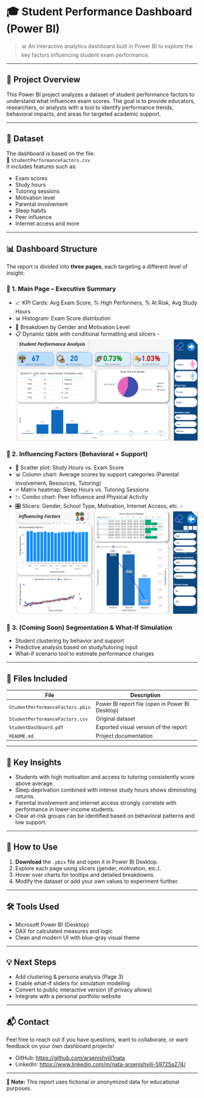 # 🎓 Student Performance Dashboard (Power BI)

> 📊 An interactive analytics dashboard built in Power BI to explore the key factors influencing student exam performance.

---

## 📘 Project Overview

This Power BI project analyzes a dataset of student performance factors to understand what influences exam scores. The goal is to provide educators, researchers, or analysts with a tool to identify performance trends, behavioral impacts, and areas for targeted academic support.

---

## 🔎 Dataset

The dashboard is based on the file:  
📁 `StudentPerformanceFactors.csv`  
It includes features such as:
- Exam scores
- Study hours
- Tutoring sessions
- Motivation level
- Parental involvement
- Sleep habits
- Peer influence
- Internet access and more

---

## 📊 Dashboard Structure

The report is divided into **three pages**, each targeting a different level of insight:

### 🔹 1. Main Page – Executive Summary
- 📈 KPI Cards: Avg Exam Score, % High Performers, % At Risk, Avg Study Hours
- 📊 Histogram: Exam Score distribution
- 📘 Breakdown by Gender and Motivation Level
- 📋 Dynamic table with conditional formatting and slicers
-![Main Page](screenshots/OverView.png)


### 🔹 2. Influencing Factors (Behavioral + Support)
- 🧠 Scatter plot: Study Hours vs. Exam Score
- 📊 Column chart: Average scores by support categories (Parental Involvement, Resources, Tutoring)
- 🔥 Matrix heatmap: Sleep Hours vs. Tutoring Sessions
- 📉 Combo chart: Peer Influence and Physical Activity
- 🎛️ Slicers: Gender, School Type, Motivation, Internet Access, etc.
-![Factors Page](screenshots/InfluencingFactors.png)

### 🔹 3. (Coming Soon) Segmentation & What-If Simulation
- Student clustering by behavior and support
- Predictive analysis based on study/tutoring input
- What-if scenario tool to estimate performance changes

---

## 📁 Files Included

| File | Description |
|------|-------------|
| `StudentPerformanceFactors.pbix` | Power BI report file (open in Power BI Desktop) |
| `StudentPerformanceFactors.csv` | Original dataset |
| `StudentDashboard.pdf` | Exported visual version of the report |
| `README.md` | Project documentation |

---

## 🧠 Key Insights

- Students with high motivation and access to tutoring consistently score above average.
- Sleep deprivation combined with intense study hours shows diminishing returns.
- Parental involvement and internet access strongly correlate with performance in lower-income students.
- Clear at-risk groups can be identified based on behavioral patterns and low support.

---

## 🚀 How to Use

1. **Download** the `.pbix` file and open it in Power BI Desktop.
2. Explore each page using slicers (gender, motivation, etc.).
3. Hover over charts for tooltips and detailed breakdowns.
4. Modify the dataset or add your own values to experiment further.

---

## 🛠️ Tools Used

- Microsoft Power BI (Desktop)
- DAX for calculated measures and logic
- Clean and modern UI with blue-gray visual theme

---

## 💡 Next Steps

- Add clustering & persona analysis (Page 3)
- Enable what-if sliders for simulation modeling
- Convert to public interactive version (if privacy allows)
- Integrate with a personal portfolio website

---

## 📬 Contact

Feel free to reach out if you have questions, want to collaborate, or want feedback on your own dashboard projects!

- GitHub: https://github.com/arsenishvili1nata
- LinkedIn: https://www.linkedin.com/in/nata-arsenishvili-59725a274/

---

**📌 Note:** This report uses fictional or anonymized data for educational purposes.

